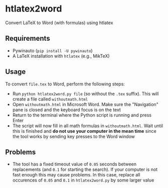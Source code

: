 # htlatex2word
Convert LaTeX to Word (with formulas) using htlatex

## Requirements

 * Pywinauto (`pip install -U pywinauto`)
 * A LaTeX installation with `htlatex` (e.g., MikTeX)

## Usage

To convert `file.tex` to Word, perform the following steps:

* Run `python htlatex2word.py file` (so without the `.tex` suffix). This will create a file called `withoutmath.html`
* Open `withoutmath.html` in Microsoft Word. Make sure the "Navigation" pane is closed and the keyboard focus is on the text
* Return to the terminal where the Python script is running and press Enter
* The script will now fill in all math formulas in `withoutmath.html`. Wait until this is finished and **do not use your computer in the mean time** since the tool works by sending key presses to the Word window

## Problems

* The tool has a fixed timeout value of `0.05` seconds between replacements
  (and `0.1` for starting the search). If your computer is not fast enough
  this may cause problems. In this case, replace all occurences of `0.05` 
  and `0.1` in `htlatex2word.py` by some larger value
